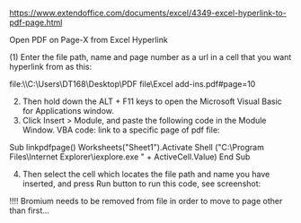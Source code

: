 https://www.extendoffice.com/documents/excel/4349-excel-hyperlink-to-pdf-page.html

Open PDF on Page-X from Excel Hyperlink

(1) Enter the file path, name and page number as a url in a cell that you want hyperlink from as this:

file:\\\C:\Users\DT168\Desktop\PDF file\Excel add-ins.pdf#page=10


2. Then hold down the ALT + F11 keys to open the Microsoft Visual Basic for Applications window.
3. Click Insert > Module, and paste the following code in the Module Window.
VBA code: link to a specific page of pdf file:



 
Sub linkpdfpage()
Worksheets("Sheet1").Activate
Shell ("C:\Program Files\Internet Explorer\iexplore.exe " + ActiveCell.Value)
End Sub
 
4. Then select the cell which locates the file path and name you have inserted, and press Run button to run this code, see screenshot:

!!!! Bromium needs to be removed from file in order to move to page other than first...
